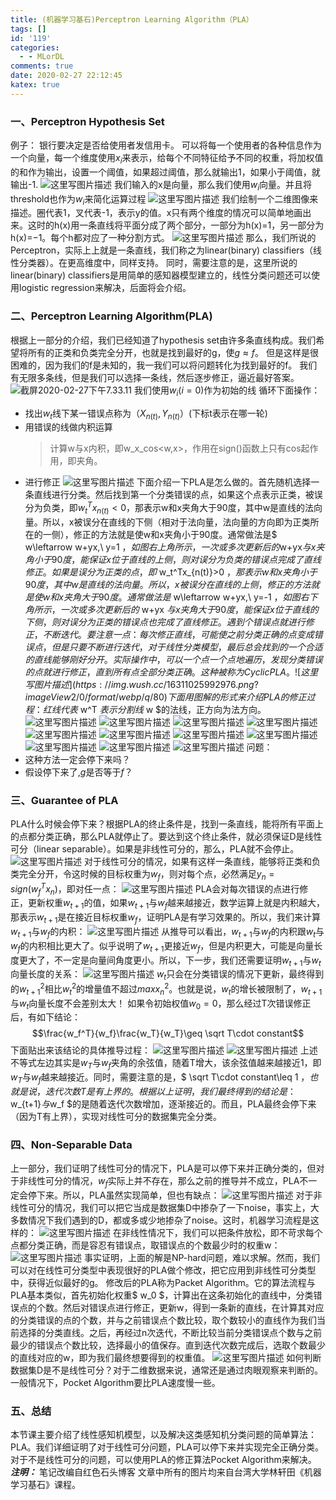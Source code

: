 ```yaml
---
title: (机器学习基石)Perceptron Learning Algorithm（PLA）
tags: []
id: '119'
categories:
  - - MLorDL
comments: true
date: 2020-02-27 22:12:45
katex: true
---
```

### **一、Perceptron Hypothesis Set**
例子：
银行要决定是否给使用者发信用卡。
可以将每一个使用者的各种信息作为一个向量，每一个维度使用$x_i$来表示，给每个不同特征给予不同的权重，将加权值的和作为输出，设置一个阈值，如果超过阈值，那么就输出1，如果小于阈值，就输出-1.
![这里写图片描述](https://img.wush.cc/16311025992905.png?imageView2/0/format/webp/q/80)
我们输入的x是向量，那么我们使用$w_i$向量。并且将threshold也作为$w_i$来简化运算过程
![这里写图片描述](https://img.wush.cc/16311025992918.png?imageView2/0/format/webp/q/80)
我们绘制一个二维图像来描述。圈代表1，叉代表-1，表示y的值。x只有两个维度的情况可以简单地画出来。这时的h(x)用一条直线将平面分成了两个部分，一部分为h(x)=1，另一部分为h(x)=−1。每个h都对应了一种分割方式。
![这里写图片描述](https://img.wush.cc/16311025992931.png?imageView2/0/format/webp/q/80)
那么，我们所说的Perceptron，实际上上就是一条直线，我们称之为linear(binary) classifiers（线性分类器）。在更高维度中，同样支持。
同时，需要注意的是，这里所说的linear(binary) classifiers是用简单的感知器模型建立的，线性分类问题还可以使用logistic regression来解决，后面将会介绍。
### **二、Perceptron Learning Algorithm(PLA)**
根据上一部分的介绍，我们已经知道了hypothesis set由许多条直线构成。我们希望将所有的正类和负类完全分开，也就是找到最好的g，使$g\approx f$。
但是这样是很困难的，因为我们的f是未知的，我一我们可以将问题转化为找到最好的f。
我们有无限多条线，但是我们可以选择一条线，然后逐步修正，逼近最好答案。
![截屏2020-02-27下午7.33.11](https://img.wush.cc/16311025992946.png?imageView2/0/format/webp/q/80)
我们使用$w_i(i=0)$作为初始的线
循环下面操作：
* 找出$w_t$线下某一错误点称为$（X_{n(t)},Y_{n(t)}）$(下标t表示在哪一轮)
* 用错误的线做内积运算
  > 计算w与x内积，即w_x_cos<w,x>，作用在sign()函数上只有cos起作用，即夹角。
* 进行修正
![这里写图片描述](https://img.wush.cc/16311025992961.png?imageView2/0/format/webp/q/80)
下面介绍一下PLA是怎么做的。首先随机选择一条直线进行分类。然后找到第一个分类错误的点，如果这个点表示正类，被误分为负类，即$w_t^Tx_{n(t)}<0$，那表示w和x夹角大于90度，其中w是直线的法向量。所以，x被误分在直线的下侧（相对于法向量，法向量的方向即为正类所在的一侧），修正的方法就是使w和x夹角小于90度。通常做法是$ w\leftarrow w+yx,\ y=1 $，如图右上角所示，一次或多次更新后的$w+yx$与x夹角小于90度，能保证x位于直线的上侧，则对误分为负类的错误点完成了直线修正。
如果是误分为正类的点，即$ w_t^Tx_{n(t)}>0 $，那表示w和x夹角小于90度，其中w是直线的法向量。所以，x被误分在直线的上侧，修正的方法就是使w和x夹角大于90度。通常做法是$ w\leftarrow w+yx,\ y=-1 $，如图右下角所示，一次或多次更新后的$ w+yx $与x夹角大于90度，能保证x位于直线的下侧，则对误分为正类的错误点也完成了直线修正。
遇到个错误点就进行修正，不断迭代。要注意一点：每次修正直线，可能使之前分类正确的点变成错误点，但是只要不断进行迭代，对于线性分类模型，最后总会找到的一个合适的直线能够刚好分开。
实际操作中，可以一个点一个点地遍历，发现分类错误的点就进行修正，直到所有点全部分类正确。这种被称为Cyclic PLA。
![这里写图片描述](https://img.wush.cc/16311025992976.png?imageView2/0/format/webp/q/80)
下面用图解的形式来介绍PLA的修正过程：
红线代表$ w^T $表示分割线$ w $的法线，正方向为法方向。
![这里写图片描述](https://img.wush.cc/16311025992991.png?imageView2/0/format/webp/q/80)
![这里写图片描述](https://img.wush.cc/16311025993009.png?imageView2/0/format/webp/q/80)
![这里写图片描述](https://img.wush.cc/16311025993026.png?imageView2/0/format/webp/q/80)
![这里写图片描述](https://img.wush.cc/16311025993045.png?imageView2/0/format/webp/q/80)
![这里写图片描述](https://img.wush.cc/16311025993064.png?imageView2/0/format/webp/q/80)
![这里写图片描述](https://img.wush.cc/16311025993084.png?imageView2/0/format/webp/q/80)
![这里写图片描述](https://img.wush.cc/16311025993105.png?imageView2/0/format/webp/q/80)
![这里写图片描述](https://img.wush.cc/16311025993125.png?imageView2/0/format/webp/q/80)
![这里写图片描述](https://img.wush.cc/16311025993146.png?imageView2/0/format/webp/q/80)
![这里写图片描述](https://img.wush.cc/16311025993166.png?imageView2/0/format/webp/q/80)
![这里写图片描述](https://img.wush.cc/16311025993185.png?imageView2/0/format/webp/q/80)
问题：
* 这种方法一定会停下来吗？
* 假设停下来了,$g$是否等于$f$？
### **三、Guarantee of PLA**
PLA什么时候会停下来？根据PLA的终止条件是，找到一条直线，能将所有平面上的点都分类正确，那么PLA就停止了。要达到这个终止条件，就必须保证D是线性可分（linear separable）。如果是非线性可分的，那么，PLA就不会停止。
![这里写图片描述](https://img.wush.cc/16311025993205.png?imageView2/0/format/webp/q/80)
对于线性可分的情况，如果有这样一条直线，能够将正类和负类完全分开，令这时候的目标权重为$w_f$，则对每个点，必然满足$y_n=sign(w_f^Tx_n)$，即对任一点：
![这里写图片描述](https://img.wush.cc/16311025993225.png?imageView2/0/format/webp/q/80)
PLA会对每次错误的点进行修正，更新权重$w_{t+1}$的值，如果$w_{t+1}$与$w_f$越来越接近，数学运算上就是内积越大，那表示$w_{t+1}$是在接近目标权重$w_f$，证明PLA是有学习效果的。所以，我们来计算$w_{t+1}$与$w_f$的内积：
![这里写图片描述](https://img.wush.cc/16311025993246.png?imageView2/0/format/webp/q/80)
从推导可以看出，$w_{t+1}$与$w_f$的内积跟$w_t$与$w_f$的内积相比更大了。似乎说明了$w_{t+1}$更接近$w_f$，但是内积更大，可能是向量长度更大了，不一定是向量间角度更小。所以，下一步，我们还需要证明$w_{t+1}$与$w_t$向量长度的关系：
![这里写图片描述](https://img.wush.cc/16311025993270.png?imageView2/0/format/webp/q/80)
$w_t$只会在分类错误的情况下更新，最终得到的$w_{t+1}^2$相比$w_{t}^2$的增量值不超过$maxx_n^2$。也就是说，$w_t$的增长被限制了，$w_{t+1}$与$w_t$向量长度不会差别太大！
如果令初始权值$w_0=0$，那么经过T次错误修正后，有如下结论：
$$\frac{w_f^T}{w_f}\frac{w_T}{w_T}\geq \sqrt T\cdot constant$$
下面贴出来该结论的具体推导过程：
![这里写图片描述](https://img.wush.cc/16311025993291.png?imageView2/0/format/webp/q/80)
![这里写图片描述](https://img.wush.cc/16311025993312.png?imageView2/0/format/webp/q/80)
上述不等式左边其实是$w_T$与$w_f$夹角的余弦值，随着T增大，该余弦值越来越接近1，即$w_T$与$w_f$越来越接近。同时，需要注意的是，$ \sqrt T\cdot constant\leq 1 $，也就是说，迭代次数T是有上界的。根据以上证明，我们最终得到的结论是：$ w_{t+1}$与$w_f $的是随着迭代次数增加，逐渐接近的。而且，PLA最终会停下来（因为T有上界），实现对线性可分的数据集完全分类。
### **四、Non-Separable Data**
上一部分，我们证明了线性可分的情况下，PLA是可以停下来并正确分类的，但对于非线性可分的情况，$w_f$实际上并不存在，那么之前的推导并不成立，PLA不一定会停下来。所以，PLA虽然实现简单，但也有缺点：
![这里写图片描述](https://img.wush.cc/16311025993334.png?imageView2/0/format/webp/q/80)
对于非线性可分的情况，我们可以把它当成是数据集D中掺杂了一下noise，事实上，大多数情况下我们遇到的D，都或多或少地掺杂了noise。这时，机器学习流程是这样的：
![这里写图片描述](https://img.wush.cc/16311025993357.png?imageView2/0/format/webp/q/80)
在非线性情况下，我们可以把条件放松，即不苛求每个点都分类正确，而是容忍有错误点，取错误点的个数最少时的权重w：
![这里写图片描述](https://img.wush.cc/16311025993382.png?imageView2/0/format/webp/q/80)
事实证明，上面的解是NP-hard问题，难以求解。然而，我们可以对在线性可分类型中表现很好的PLA做个修改，把它应用到非线性可分类型中，获得近似最好的g。
修改后的PLA称为Packet Algorithm。它的算法流程与PLA基本类似，首先初始化权重$ w_0 $，计算出在这条初始化的直线中，分类错误点的个数。然后对错误点进行修正，更新w，得到一条新的直线，在计算其对应的分类错误的点的个数，并与之前错误点个数比较，取个数较小的直线作为我们当前选择的分类直线。之后，再经过n次迭代，不断比较当前分类错误点个数与之前最少的错误点个数比较，选择最小的值保存。直到迭代次数完成后，选取个数最少的直线对应的w，即为我们最终想要得到的权重值。
![这里写图片描述](https://img.wush.cc/16311025993407.png?imageView2/0/format/webp/q/80)
如何判断数据集D是不是线性可分？对于二维数据来说，通常还是通过肉眼观察来判断的。一般情况下，Pocket Algorithm要比PLA速度慢一些。
### **五、总结**
本节课主要介绍了线性感知机模型，以及解决这类感知机分类问题的简单算法：PLA。我们详细证明了对于线性可分问题，PLA可以停下来并实现完全正确分类。对于不是线性可分的问题，可以使用PLA的修正算法Pocket Algorithm来解决。
**_注明：_**
笔记改编自红色石头博客
文章中所有的图片均来自台湾大学林轩田《机器学习基石》课程。
